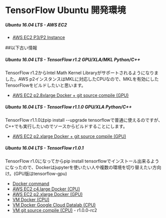 # TensorFlow Ubuntu 開発環境

##### Ubuntu 16.04 LTS - AWS EC2
* [AWS EC2 P3/P2 Instance](./aws-ec2/readme.md)


##以下古い情報  

##### Ubuntu 16.04 LTS - TensorFlow r1.2 GPU/XLA/MKL Python/C++
TensorFlow r1.2からIntel Math Kernel Libraryがサポートされるようになりました。AWS p2インスタンスはMKLに対応したCPUなので、MKLを有効にしたTensorFlowをビルドしたいと思います。
* [AWS EC2 p2.8xlarge Docker + git source compile (GPU)](./r1.2+c++/aws-ec2-docker-git-c++.md)

##### Ubuntu 16.04 LTS - TensorFlow r1.1.0 GPU/XLA Python/C++
TensorFlow r1.1.0はpip install --upgrade tensorflowで普通に使えるのですが、C++でも実行したいのでソースからビルドすることにします。
* [AWS EC2 p2.xlarge Docker + git source compile (GPU)](./r1.1.0+c++/aws-ec2-docker-git-c++.md)

##### Ubuntu 16.04 LTS - TensorFlow r1.0.1
TensorFlow r1.0になってからpip install tensorflowでインストール出来るようになったので、Dockerはjupyterを使いたい人や複数の環境を切り替えたい方向け。(GPU版はtensorflow-gpu)

* [Docker command](./docker-command.md)
* [AWS EC2 c4.large Docker (CPU)](./r1.0.1/aws-ec2-docker-cpu.md)
* [AWS EC2 p2.xlarge Docker (GPU)](./r1.0.1/aws-ec2-docker-gpu.md)
* [VM Docker (CPU)](./r1.0.1/vm-docker-cpu.md)
* [VM Docker Google Cloud Datalab (CPU)](./r1.0.1/vm-docker-datalab-cpu.md)
* [VM git source compile (CPU)](../android/build.md) - r1.0.0-rc2

